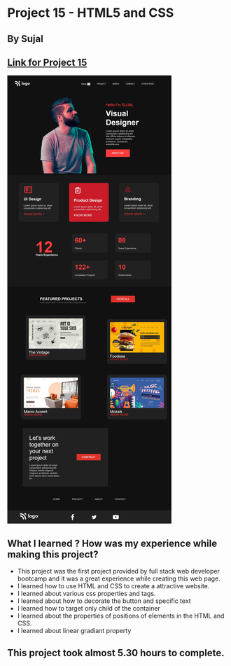 # Project 15 - HTML5 and CSS 

## By Sujal

## [Link for Project 15](https://proj-15-mobile-responsive.netlify.app/) 

![project 15 completed](./proj-15.png)

## What I learned ? How was my experience while making this project?

- This project was the first project provided by full stack web developer bootcamp and it was a great experience while creating this web page.
- I learned how to use HTML and CSS to create a attractive website.
- I learned about various css properties and tags.
- I learned about how to decorate the button and specific text
- I learned how to target only child of the container
- I learned about the properties of positions of elements in the HTML and CSS.
- I learned about linear gradiant property

## This project took almost 5.30 hours to complete.